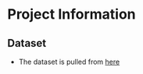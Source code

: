 # Project Information

## Dataset

- The dataset is pulled from [here](https://www.kaggle.com/datasets/uom190346a/e-commerce-customer-behavior-dataset)

